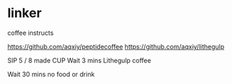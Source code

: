 # linker
coffee instructs

https://github.com/aqxiy/peptidecoffee
https://github.com/aqxiy/lithegulp

SIP 5 / 8 made CUP
Wait 3 mins
Lithegulp coffee

Wait 30 mins no food or drink
